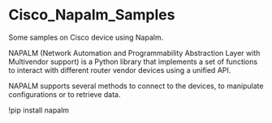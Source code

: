 # Cisco_Napalm_Samples
Some samples on Cisco device using Napalm. 

NAPALM (Network Automation and Programmability Abstraction Layer with Multivendor support) is a Python library that implements a set of functions to interact with different router vendor devices using a unified API.

NAPALM supports several methods to connect to the devices, to manipulate configurations or to retrieve data.

!pip install napalm
